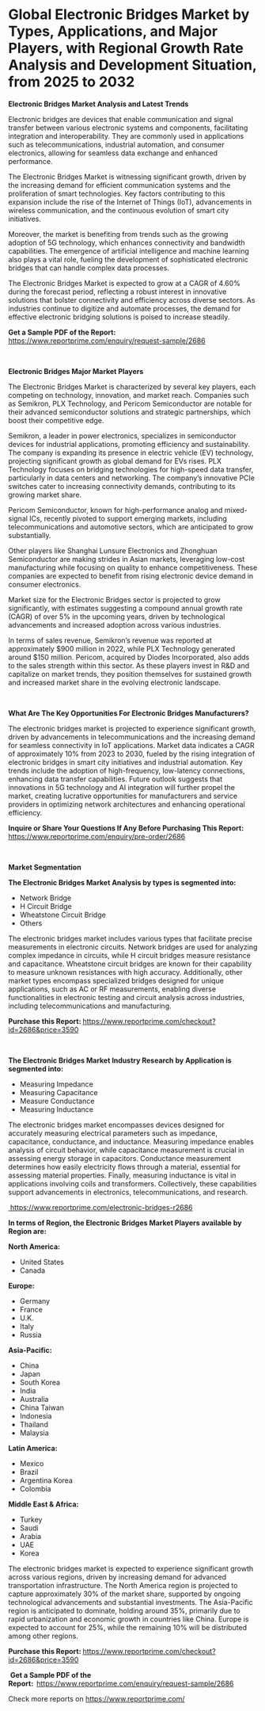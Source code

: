 <p><h1>Global Electronic Bridges Market by Types, Applications, and Major Players, with Regional Growth Rate Analysis and Development Situation, from 2025 to 2032</h1></p><p><strong>Electronic Bridges Market Analysis and Latest Trends</strong></p>
<p><p>Electronic bridges are devices that enable communication and signal transfer between various electronic systems and components, facilitating integration and interoperability. They are commonly used in applications such as telecommunications, industrial automation, and consumer electronics, allowing for seamless data exchange and enhanced performance.</p><p>The Electronic Bridges Market is witnessing significant growth, driven by the increasing demand for efficient communication systems and the proliferation of smart technologies. Key factors contributing to this expansion include the rise of the Internet of Things (IoT), advancements in wireless communication, and the continuous evolution of smart city initiatives.</p><p>Moreover, the market is benefiting from trends such as the growing adoption of 5G technology, which enhances connectivity and bandwidth capabilities. The emergence of artificial intelligence and machine learning also plays a vital role, fueling the development of sophisticated electronic bridges that can handle complex data processes. </p><p>The Electronic Bridges Market is expected to grow at a CAGR of 4.60% during the forecast period, reflecting a robust interest in innovative solutions that bolster connectivity and efficiency across diverse sectors. As industries continue to digitize and automate processes, the demand for effective electronic bridging solutions is poised to increase steadily.</p></p>
<p><strong>Get a Sample PDF of the Report:&nbsp;</strong> <a href="https://www.reportprime.com/enquiry/request-sample/2686?utm_campaign=2224&utm_medium=2&utm_source=Github&utm_content=ia&utm_term=18032025&utm_id=electronic-bridges">https://www.reportprime.com/enquiry/request-sample/2686</a></p>
<p>&nbsp;</p>
<p><strong>Electronic Bridges Major Market Players</strong></p>
<p><p>The Electronic Bridges Market is characterized by several key players, each competing on technology, innovation, and market reach. Companies such as Semikron, PLX Technology, and Pericom Semiconductor are notable for their advanced semiconductor solutions and strategic partnerships, which boost their competitive edge.</p><p>Semikron, a leader in power electronics, specializes in semiconductor devices for industrial applications, promoting efficiency and sustainability. The company is expanding its presence in electric vehicle (EV) technology, projecting significant growth as global demand for EVs rises. PLX Technology focuses on bridging technologies for high-speed data transfer, particularly in data centers and networking. The company’s innovative PCIe switches cater to increasing connectivity demands, contributing to its growing market share.</p><p>Pericom Semiconductor, known for high-performance analog and mixed-signal ICs, recently pivoted to support emerging markets, including telecommunications and automotive sectors, which are anticipated to grow substantially. </p><p>Other players like Shanghai Lunsure Electronics and Zhonghuan Semiconductor are making strides in Asian markets, leveraging low-cost manufacturing while focusing on quality to enhance competitiveness. These companies are expected to benefit from rising electronic device demand in consumer electronics.</p><p>Market size for the Electronic Bridges sector is projected to grow significantly, with estimates suggesting a compound annual growth rate (CAGR) of over 5% in the upcoming years, driven by technological advancements and increased adoption across various industries.</p><p>In terms of sales revenue, Semikron’s revenue was reported at approximately $900 million in 2022, while PLX Technology generated around $150 million. Pericom, acquired by Diodes Incorporated, also adds to the sales strength within this sector. As these players invest in R&D and capitalize on market trends, they position themselves for sustained growth and increased market share in the evolving electronic landscape.</p></p>
<p>&nbsp;</p>
<p><strong>What Are The Key Opportunities For Electronic Bridges Manufacturers?</strong></p>
<p><p>The electronic bridges market is projected to experience significant growth, driven by advancements in telecommunications and the increasing demand for seamless connectivity in IoT applications. Market data indicates a CAGR of approximately 10% from 2023 to 2030, fueled by the rising integration of electronic bridges in smart city initiatives and industrial automation. Key trends include the adoption of high-frequency, low-latency connections, enhancing data transfer capabilities. Future outlook suggests that innovations in 5G technology and AI integration will further propel the market, creating lucrative opportunities for manufacturers and service providers in optimizing network architectures and enhancing operational efficiency.</p></p>
<p><strong>Inquire or Share Your Questions If Any Before Purchasing This Report:</strong> <a href="https://www.reportprime.com/enquiry/pre-order/2686?utm_campaign=2224&utm_medium=2&utm_source=Github&utm_content=ia&utm_term=18032025&utm_id=electronic-bridges">https://www.reportprime.com/enquiry/pre-order/2686</a></p>
<p>&nbsp;</p>
<p><strong>Market Segmentation</strong></p>
<p><strong>The Electronic Bridges Market Analysis by types is segmented into:</strong></p>
<p><ul><li>Network Bridge</li><li>H Circuit Bridge</li><li>Wheatstone Circuit Bridge</li><li>Others</li></ul></p>
<p><p>The electronic bridges market includes various types that facilitate precise measurements in electronic circuits. Network bridges are used for analyzing complex impedance in circuits, while H circuit bridges measure resistance and capacitance. Wheatstone circuit bridges are known for their capability to measure unknown resistances with high accuracy. Additionally, other market types encompass specialized bridges designed for unique applications, such as AC or RF measurements, enabling diverse functionalities in electronic testing and circuit analysis across industries, including telecommunications and manufacturing.</p></p>
<p><strong>Purchase this Report:&nbsp;</strong><a href="https://www.reportprime.com/checkout?id=2686&price=3590&utm_campaign=2224&utm_medium=2&utm_source=Github&utm_content=ia&utm_term=18032025&utm_id=electronic-bridges">https://www.reportprime.com/checkout?id=2686&price=3590</a></p>
<p>&nbsp;</p>
<p><strong>The Electronic Bridges Market Industry Research by Application is segmented into:</strong></p>
<p><ul><li>Measuring Impedance</li><li>Measuring Capacitance</li><li>Measure Conductance</li><li>Measuring Inductance</li></ul></p>
<p><p>The electronic bridges market encompasses devices designed for accurately measuring electrical parameters such as impedance, capacitance, conductance, and inductance. Measuring impedance enables analysis of circuit behavior, while capacitance measurement is crucial in assessing energy storage in capacitors. Conductance measurement determines how easily electricity flows through a material, essential for assessing material properties. Finally, measuring inductance is vital in applications involving coils and transformers. Collectively, these capabilities support advancements in electronics, telecommunications, and research.</p></p>
<p><a href="https://www.reportprime.com/electronic-bridges-r2686?utm_campaign=2224&utm_medium=2&utm_source=Github&utm_content=ia&utm_term=18032025&utm_id=electronic-bridges">&nbsp;https://www.reportprime.com/electronic-bridges-r2686</a></p>
<p><strong>In terms of Region, the Electronic Bridges Market Players available by Region are:</strong></p>
<p>
    <p> <strong> North America: </strong>
        <ul>
            <li>United States</li>
            <li>Canada</li>
        </ul>
        </p> 
    <p> <strong> Europe: </strong>
        <ul>
            <li>Germany</li>
            <li>France</li>
            <li>U.K.</li>
            <li>Italy</li>
            <li>Russia</li>
        </ul>
        </p> 
    <p> <strong> Asia-Pacific: </strong>
        <ul>
            <li>China</li>
            <li>Japan</li>
            <li>South Korea</li>
            <li>India</li>
            <li>Australia</li>
            <li>China Taiwan</li>
            <li>Indonesia</li>
            <li>Thailand</li>
            <li>Malaysia</li>
        </ul>
        </p> 
    <p> <strong> Latin America: </strong>
        <ul>
            <li>Mexico</li>
            <li>Brazil</li>
            <li>Argentina Korea</li>
            <li>Colombia</li>
        </ul>
        </p> 
    <p> <strong> Middle East & Africa: </strong>
        <ul>
            <li>Turkey</li>
            <li>Saudi</li>
            <li>Arabia</li>
            <li>UAE</li>
            <li>Korea</li>
        </ul>
    </p>
    </p>
<p><p>The electronic bridges market is expected to experience significant growth across various regions, driven by increasing demand for advanced transportation infrastructure. The North America region is projected to capture approximately 30% of the market share, supported by ongoing technological advancements and substantial investments. The Asia-Pacific region is anticipated to dominate, holding around 35%, primarily due to rapid urbanization and economic growth in countries like China. Europe is expected to account for 25%, while the remaining 10% will be distributed among other regions.</p></p>
<p><strong>Purchase this Report: </strong><a href="https://www.reportprime.com/checkout?id=2686&price=3590&utm_campaign=2224&utm_medium=2&utm_source=Github&utm_content=ia&utm_term=18032025&utm_id=electronic-bridges">https://www.reportprime.com/checkout?id=2686&price=3590</a></p>
<p>&nbsp;<strong>Get a Sample PDF of the Report:&nbsp;&nbsp;</strong><a href="https://www.reportprime.com/enquiry/request-sample/2686?utm_campaign=2224&utm_medium=2&utm_source=Github&utm_content=ia&utm_term=18032025&utm_id=electronic-bridges">https://www.reportprime.com/enquiry/request-sample/2686</a></p>
<p><strong></strong></p>
<p>Check more reports on <a href="https://www.reportprime.com/?utm_campaign=2224&utm_medium=2&utm_source=Github&utm_content=ia&utm_term=18032025&utm_id=electronic-bridges">https://www.reportprime.com/</a></p>